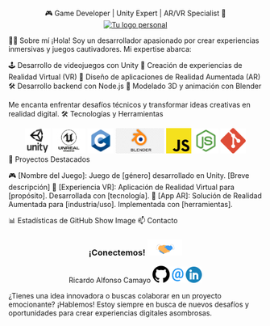 <div align="center">🎮 Game Developer | Unity Expert | AR/VR Specialist 🚀</div>

<div align="center">
  <a href="dreamweaverstudio.com.co">
    <img src="https://github.com/ricardo1470/ricardo1470/blob/master/img/LogoVideo2.gif" alt="Tu logo personal" width="600" height="600">
  </a>
</div>

👨‍💻 Sobre mí
¡Hola! Soy un desarrollador apasionado por crear experiencias inmersivas y juegos cautivadores. Mi expertise abarca:

🕹️ Desarrollo de videojuegos con Unity
🥽 Creación de experiencias de Realidad Virtual (VR)
📱 Diseño de aplicaciones de Realidad Aumentada (AR)
🛠️ Desarrollo backend con Node.js
🎨 Modelado 3D y animación con Blender

Me encanta enfrentar desafíos técnicos y transformar ideas creativas en realidad digital.
🛠️ Tecnologías y Herramientas
<div align="center">
  <img height="50" src="https://github.com/ricardo1470/ricardo1470/blob/master/img/unity3d-logo.png" alt="Unity" title="Unity">
  <img height="50" src="https://github.com/ricardo1470/ricardo1470/blob/master/img/unreal-engine.jpg" alt="Unreal Engine" title="Unreal Engine">
  <img height="50" src="https://github.com/ricardo1470/ricardo1470/blob/master/img/c.png" alt="C#" title="C#">
  <img height="50" src="https://github.com/ricardo1470/ricardo1470/blob/master/img/blender.png" alt="Blender" title="Blender">
  <img height="50" src="https://github.com/ricardo1470/ricardo1470/blob/master/img/js.png" alt="JavaScript" title="JavaScript">
  <img height="50" src="https://github.com/ricardo1470/ricardo1470/blob/master/img/node2.jpg" alt="Node.js" title="Node.js">
  <img height="50" src="https://github.com/ricardo1470/ricardo1470/blob/master/img/Git_logo.png" alt="Git" title="Git">
</div>
🚀 Proyectos Destacados

🎮 [Nombre del Juego]: Juego de [género] desarrollado en Unity. [Breve descripción]
🥽 [Experiencia VR]: Aplicación de Realidad Virtual para [propósito]. Desarrollada con [tecnología].
📱 [App AR]: Solución de Realidad Aumentada para [industria/uso]. Implementada con [herramientas].

📊 Estadísticas de GitHub
Show Image
📫 Contacto
<div align="center">
<h3>
    ¡Conectemos! <img src="https://github.com/SurvivalRoomVR/ar-vr-portfolio-project/blob/main/img/Handshake.gif" height="32px">
</h3>
Ricardo Alfonso Camayo
<img src="https://github.com/SurvivalRoomVR/ar-vr-portfolio-project/blob/main/img/GitHub.png" alt="Github logo" width="34"><img src="https://github.com/SurvivalRoomVR/ar-vr-portfolio-project/blob/main/img/email.png" alt="email logo" height="32"><img src="https://github.com/SurvivalRoomVR/ar-vr-portfolio-project/blob/main/img/linkedin-icon.png" alt="linkedin logo" width="32">
</div>

¿Tienes una idea innovadora o buscas colaborar en un proyecto emocionante? ¡Hablemos! Estoy siempre en busca de nuevos desafíos y oportunidades para crear experiencias digitales asombrosas.
